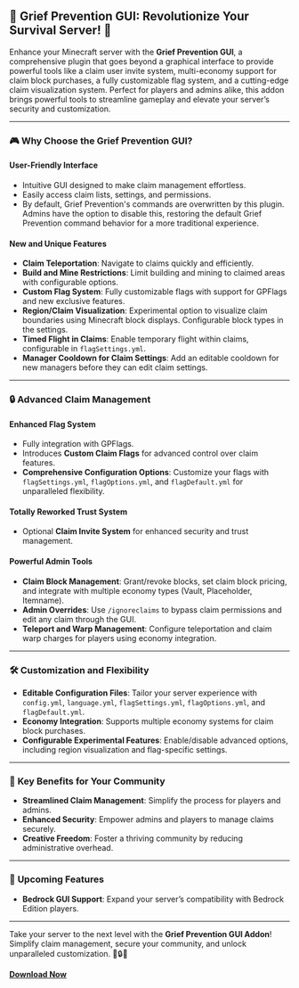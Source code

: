 ## 🌟 Grief Prevention GUI: Revolutionize Your Survival Server! 🌟

Enhance your Minecraft server with the **Grief Prevention GUI**, a comprehensive plugin that goes beyond a graphical interface to provide powerful tools like a claim user invite system, multi-economy support for claim block purchases, a fully customizable flag system, and a cutting-edge claim visualization system. Perfect for players and admins alike, this addon brings powerful tools to streamline gameplay and elevate your server’s security and customization.

---

### 🎮 **Why Choose the Grief Prevention GUI?**

#### **User-Friendly Interface**

- Intuitive GUI designed to make claim management effortless.
- Easily access claim lists, settings, and permissions.
- By default, Grief Prevention's commands are overwritten by this plugin. Admins have the option to disable this, restoring the default Grief Prevention command behavior for a more traditional experience.

#### **New and Unique Features**

- **Claim Teleportation**: Navigate to claims quickly and efficiently.
- **Build and Mine Restrictions**: Limit building and mining to claimed areas with configurable options.
- **Custom Flag System**: Fully customizable flags with support for GPFlags and new exclusive features.
- **Region/Claim Visualization**: Experimental option to visualize claim boundaries using Minecraft block displays. Configurable block types in the settings.
- **Timed Flight in Claims**: Enable temporary flight within claims, configurable in `flagSettings.yml`.
- **Manager Cooldown for Claim Settings**: Add an editable cooldown for new managers before they can edit claim settings.

---

### 🔒 **Advanced Claim Management**

#### **Enhanced Flag System**

- Fully integration with GPFlags.
- Introduces **Custom Claim Flags** for advanced control over claim features.
- **Comprehensive Configuration Options**: Customize your flags with `flagSettings.yml`, `flagOptions.yml`, and `flagDefault.yml` for unparalleled flexibility.

#### **Totally Reworked Trust System**

- Optional **Claim Invite System** for enhanced security and trust management.

#### **Powerful Admin Tools**

- **Claim Block Management**: Grant/revoke blocks, set claim block pricing, and integrate with multiple economy types (Vault, Placeholder, Itemname).
- **Admin Overrides**: Use `/ignoreclaims` to bypass claim permissions and edit any claim through the GUI.
- **Teleport and Warp Management**: Configure teleportation and claim warp charges for players using economy integration.

---

### 🛠️ **Customization and Flexibility**

- **Editable Configuration Files**: Tailor your server experience with `config.yml`, `language.yml`, `flagSettings.yml`, `flagOptions.yml`, and `flagDefault.yml`.
- **Economy Integration**: Supports multiple economy systems for claim block purchases.
- **Configurable Experimental Features**: Enable/disable advanced options, including region visualization and flag-specific settings.

---

### 🌟 **Key Benefits for Your Community**

- **Streamlined Claim Management**: Simplify the process for players and admins.
- **Enhanced Security**: Empower admins and players to manage claims securely.
- **Creative Freedom**: Foster a thriving community by reducing administrative overhead.

---

### 🚀 **Upcoming Features**

- **Bedrock GUI Support**: Expand your server’s compatibility with Bedrock Edition players.

---

Take your server to the next level with the **Grief Prevention GUI Addon**! Simplify claim management, secure your community, and unlock unparalleled customization. 🌟🔒🏰

[**Download Now**](https://builtbybit.com/resources/grief-prevention-gui.16801/)

